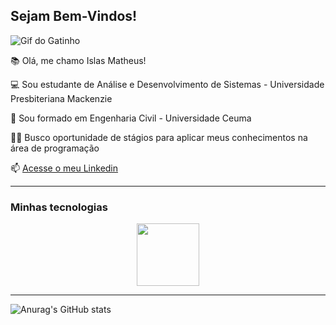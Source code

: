## Sejam Bem-Vindos!

![Gif do Gatinho](https://media1.tenor.com/m/mBA6nsqEbUQAAAAd/leetcode-cat.gif)

📚 Olá, me chamo Islas Matheus!

💻 Sou estudante de Análise e Desenvolvimento de Sistemas - Universidade Presbiteriana Mackenzie

👷 Sou formado em Engenharia Civil - Universidade Ceuma

👨‍🎓 Busco oportunidade de stágios para aplicar meus conhecimentos na  área de programação

📫 [Acesse o meu Linkedin](https://www.linkedin.com/in/islas-matheus/)

---------

### Minhas tecnologias

<p align="center">
<img src="https://cdn.jsdelivr.net/gh/devicons/devicon@latest/icons/java/java-original-wordmark.svg" width="100px"></img>
</p>


---------
![Anurag's GitHub stats](https://github-readme-stats.vercel.app/api?username=islasmatheus&show_icons=true&theme=radical)

<!--
**islasmatheus/islasmatheus** is a ✨ _special_ ✨ repository because its `README.md` (this file) appears on your GitHub profile.

Here are some ideas to get you started:

- 🔭 I’m currently working on ...
- 🌱 I’m currently learning ...
- 👯 I’m looking to collaborate on ...
- 🤔 I’m looking for help with ...
- 💬 Ask me about ...
- 📫 How to reach me: ...
- 😄 Pronouns: ...
- ⚡ Fun fact: ...
-->
